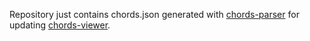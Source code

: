 Repository just contains chords.json generated with [chords-parser](https://github.com/popstas/chords-parser) for updating [chords-viewer](https://github.com/popstas/chords-viewer).
